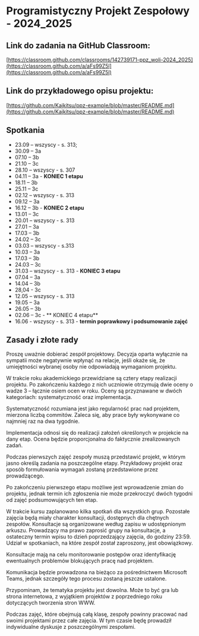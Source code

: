 # Programistyczny Projekt Zespołowy - 2024_2025

## Link do zadania na GitHub Classroom:
[https://classroom.github.com/classrooms/142739171-ppz_woli-2024_2025](https://classroom.github.com/a/aFs99Z5l](https://classroom.github.com/a/aFs99Z5l)

## Link do przykładowego opisu projektu:
[https://github.com/Kajkitsu/ppz-example/blob/master/README.md](https://github.com/Kajkitsu/ppz-example/blob/master/README.md)

## Spotkania
- 23.09 – wszyscy - s. 313;
- 30.09 – 3a
- 07.10 – 3b
- 21.10 – 3c
- 28.10 – wszyscy - s. 307
- 04.11 – 3a - **KONIEC 1 etapu**
- 18.11 – 3b
- 25.11 – 3c
- 02.12 – wszyscy - s. 313
- 09.12 – 3a
- 16.12 – 3b - **KONIEC 2 etapu**
- 13.01 – 3c
- 20.01 – wszyscy - s. 313
- 27.01 – 3a
- 17.03 – 3b
- 24.02 – 3c
- 03.03 – wszyscy - s.313
- 10.03 – 3a
- 17.03 – 3b
- 24.03 – 3c
- 31.03 – wszyscy - s. 313 - **KONIEC 3 etapu**
- 07.04 – 3a
- 14.04 – 3b
- 28,04 - 3c
- 12.05 – wszyscy - s. 313
- 19.05 – 3a
- 26.05 – 3b
- 02.06 – 3c  - ** KONIEC 4 etapu**
- 16.06 - wszyscy - s. 313 - **termin poprawkowy i podsumowanie zajęć**

## Zasady i złote rady

Proszę uważnie dobierać zespół projektowy. Decyzja oparta wyłącznie na sympatii może negatywnie wpłynąć na relacje, jeśli okaże się, że umiejętności wybranej osoby nie odpowiadają wymaganiom projektu.

W trakcie roku akademickiego przewidziane są cztery etapy realizacji projektu. Po zakończeniu każdego z nich uczniowie otrzymują dwie oceny o wadze 3 – łącznie osiem ocen w roku. Oceny są przyznawane w dwóch kategoriach: systematyczność oraz implementacja.

Systematyczność rozumiana jest jako regularność prac nad projektem, mierzona liczbą commitów. Zaleca się, aby prace były wykonywane co najmniej raz na dwa tygodnie.

Implementacja odnosi się do realizacji założeń określonych w projekcie na dany etap. Ocena będzie proporcjonalna do faktycznie zrealizowanych zadań.

Podczas pierwszych zajęć zespoły muszą przedstawić projekt, w którym jasno określą zadania na poszczególne etapy. Przykładowy projekt oraz sposób formułowania wymagań zostaną przedstawione przez prowadzącego.

Po zakończeniu pierwszego etapu możliwe jest wprowadzenie zmian do projektu, jednak termin ich zgłoszenia nie może przekroczyć dwóch tygodni od zajęć podsumowujących ten etap.

W trakcie kursu zaplanowano kilka spotkań dla wszystkich grup. Pozostałe zajęcia będą miały charakter konsultacji, dostępnych dla chętnych zespołów. Konsultacje są organizowane według zapisu w udostępnionym arkuszu. Prowadzący ma prawo zaprosić grupy na konsultacje, a ostateczny termin wpisu to dzień poprzedzający zajęcia, do godziny 23:59. Udział w spotkaniach, na które zespół został zaproszony, jest obowiązkowy.

Konsultacje mają na celu monitorowanie postępów oraz identyfikację ewentualnych problemów blokujących pracę nad projektem.

Komunikacja będzie prowadzona na bieżąco za pośrednictwem Microsoft Teams, jednak szczegóły tego procesu zostaną jeszcze ustalone.

Przypominam, że tematyka projektu jest dowolna. Może to być gra lub strona internetowa, z wyjątkiem projektów z poprzedniego roku dotyczących tworzenia stron WWW.

Podczas zajęć, które obejmują całą klasę, zespoły powinny pracować nad swoimi projektami przez całe zajęcia. W tym czasie będę prowadził indywidualne dyskusje z poszczególnymi zespołami.
